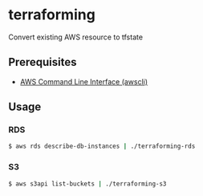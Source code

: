 # terraforming
Convert existing AWS resource to tfstate

## Prerequisites

- [AWS Command Line Interface (awscli)](http://aws.amazon.com/cli/?nc2=h_ls)

## Usage

### RDS

```bash
$ aws rds describe-db-instances | ./terraforming-rds
```

### S3

```bash
$ aws s3api list-buckets | ./terraforming-s3
```
